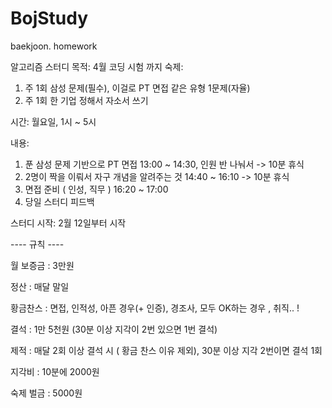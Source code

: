 # BojStudy
baekjoon. homework

알고리즘 스터디 
목적: 4월 코딩 시험 까지 
숙제: 
1) 주 1회 삼성 문제(필수), 이걸로 PT 면접 같은 유형 1문제(자율)
2) 주 1회 한 기업 정해서 자소서 쓰기 

시간: 월요일, 1시 ~ 5시

내용:
1. 푼 삼성 문제 기반으로 PT 면접 13:00 ~ 14:30, 인원 반 나눠서 
-> 10분 휴식
2. 2명이 짝을 이뤄서 자구 개념을 알려주는 것 14:40 ~ 16:10
-> 10분 휴식
3. 면접 준비 ( 인성, 직무 ) 16:20 ~ 17:00
4. 당일 스터디 피드백

스터디 시작: 2월 12일부터 시작  

---- 규칙 ----

월 보증금 : 3만원

정산 : 매달 말일 

황금찬스 : 면접, 인적성, 아픈 경우(+ 인증), 경조사, 모두 OK하는 경우 , 취직.. ! 

결석 : 1만 5천원 (30분 이상 지각이 2번 있으면 1번 결석)

제적 : 매달 2회 이상 결석 시 ( 황금 찬스 이유 제외), 30분 이상 지각 2번이면 결석 1회

지각비 : 10분에 2000원

숙제 벌금 : 5000원 

